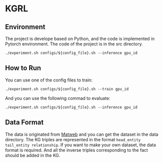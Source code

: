 # KGRL

## Environment 

The project is develope based on Python, and the code is implemented in Pytorch environment. The code of the project is in the src directory. 

```shell
./experiment.sh configs/${config_file}.sh --inference gpu_id
```

## How to Run

You can use one of the config files to train:

```shell
./experiment.sh configs/${config_file}.sh --train gpu_id
```

And you can use the following commad to evaluate:

```shell
./experiment.sh configs/${config_file}.sh --inference gpu_id
```

## Data Format



The data is originated from [Matweb](http://www.matweb.com/search/MaterialGroupSearch.aspx) and you can get the dataset in the data directory.  The KG triples are represented in the format `head_entity tail_entity relationship`. If you want to make your own dataset, the data format is required. And all the inverse triples corresponding to the fact should be added in the KG.

